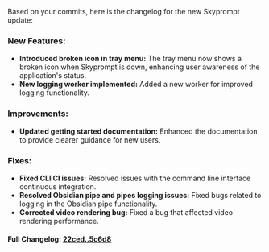 Based on your commits, here is the changelog for the new Skyprompt update:

### **New Features:**
- **Introduced broken icon in tray menu:** The tray menu now shows a broken icon when Skyprompt is down, enhancing user awareness of the application's status.
- **New logging worker implemented:** Added a new worker for improved logging functionality.

### **Improvements:**
- **Updated getting started documentation:** Enhanced the documentation to provide clearer guidance for new users.

### **Fixes:**
- **Fixed CLI CI issues:** Resolved issues with the command line interface continuous integration.
- **Resolved Obsidian pipe and pipes logging issues:** Fixed bugs related to logging in the Obsidian pipe functionality.
- **Corrected video rendering bug:** Fixed a bug that affected video rendering performance.

#### **Full Changelog:** [22ced..5c6d8](https://github.com/mediar-ai/skyprompt/compare/22ced..5c6d8)

